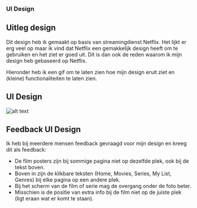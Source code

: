 ### UI Design

## Uitleg design

Dit design heb ik gemaakt op basis van streamingdienst Netflix. Het lijkt er erg veel op maar ik vind dat Netflix een gemakkelijk design heeft om te gebruiken en het ziet er goed uit. Dit is dan ook de reden waarom ik mijn design heb gebaseerd op Netflix.

Hieronder heb ik een gif om te laten zien hoe mijn design eruit ziet en (kleine) functionaliteiten te laten zien.


## UI Design
![alt text](https://github.com/Mjaerten/S3-IP/blob/main/IP/ui%20design/UI%20Design.gif)


## Feedback UI Design

Ik heb bij meerdere mensen feedback gevraagd voor mijn design en kreeg dit als feedback:

  - De film posters zijn bij sommige pagina niet op dezelfde plek, ook bij de tekst boven.
  - Boven in zijn de klikbare teksten (Home, Movies, Series, My List, Genres) bij elke pagina op een andere plek.
  - Bij het scherm van de film of serie mag de overgang onder de foto beter. 
  - Misschien is de positie van extra info bij de film niet op de juiste plek (ligt eraan wat er komt te staan).
